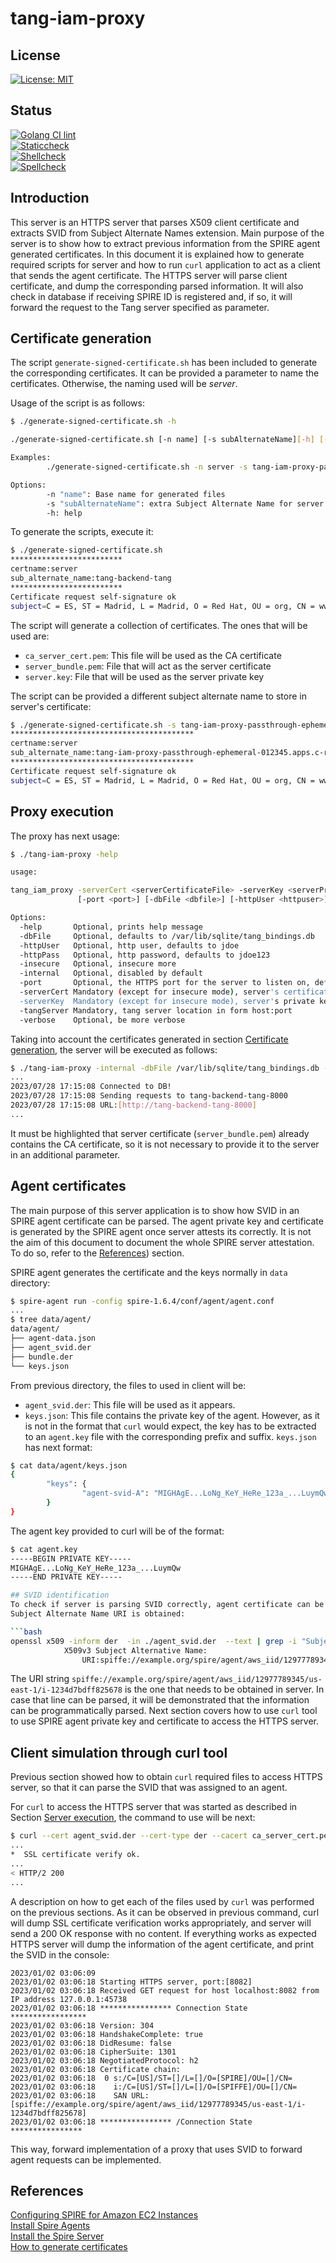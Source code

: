 # tang-iam-proxy

## License

[![License: MIT](https://img.shields.io/badge/License-MIT-yellow.svg)](https://opensource.org/licenses/MIT)

## Status

[![Golang CI lint](https://github.com/dee-hms/tang-iam-proxy/actions/workflows/golangci-lint.yaml/badge.svg)](https://github.com/dee-hms/tang-iam-proxy/actions/workflows/golangci-lint.yaml)\
[![Staticcheck](https://github.com/dee-hms/tang-iam-proxy/actions/workflows/staticcheck.yaml/badge.svg)](https://github.com/dee-hms/tang-iam-proxy/actions/workflows/staticcheck.yaml)\
[![Shellcheck](https://github.com/dee-hms/tang-iam-proxy/actions/workflows/shellcheck.yaml/badge.svg)](https://github.com/dee-hms/tang-iam-proxy/actions/workflows/shellcheck.yaml)\
[![Spellcheck](https://github.com/dee-hms/tang-iam-proxy/actions/workflows/spellcheck.yaml/badge.svg)](https://github.com/dee-hms/tang-iam-proxy/actions/workflows/spellcheck.yaml)

## Introduction
This server is an HTTPS server that parses X509 client certificate and extracts SVID from Subject Alternate Names extension.
Main purpose of the server is to show how to extract previous information from the SPIRE agent generated certificates.
In this document it is explained how to generate required scripts for server and how to run `curl` application to act
as a client that sends the agent certificate.
The HTTPS server will parse client certificate, and dump the corresponding parsed information. It will also check in database
if receiving SPIRE ID is registered and, if so, it will forward the request to the Tang server specified as parameter.

## Certificate generation
The script `generate-signed-certificate.sh` has been included to generate the corresponding certificates.
It can be provided a parameter to name the certificates. Otherwise, the naming used will be *server*.

Usage of the script is as follows:

```bash
$ ./generate-signed-certificate.sh -h

./generate-signed-certificate.sh [-n name] [-s subAlternateName][-h] [-v]

Examples:
        ./generate-signed-certificate.sh -n server -s tang-iam-proxy-passthrough

Options:
        -n "name": Base name for generated files
        -s "subAlternateName": extra Subject Alternate Name for server certificate
        -h: help
```

To generate the scripts, execute it:

```bash
$ ./generate-signed-certificate.sh
*************************
certname:server
sub_alternate_name:tang-backend-tang
*************************
Certificate request self-signature ok
subject=C = ES, ST = Madrid, L = Madrid, O = Red Hat, OU = org, CN = www.redhat.com
```

The script will generate a collection of certificates. The ones that will be used are:

* `ca_server_cert.pem`: This file will be used as the CA certificate
* `server_bundle.pem`: File that will act as the server certificate
* `server.key`: File that will be used as the server private key

The script can be provided a different subject alternate name to store in server's certificate:

```bash
$ ./generate-signed-certificate.sh -s tang-iam-proxy-passthrough-ephemeral-012345.apps.c-rh-c-eph.1a0b.p1.openshiftapps.com
*****************************************
certname:server
sub_alternate_name:tang-iam-proxy-passthrough-ephemeral-012345.apps.c-rh-c-eph.1a0b.p1.openshiftapps.com
*****************************************
Certificate request self-signature ok
subject=C = ES, ST = Madrid, L = Madrid, O = Red Hat, OU = org, CN = www.redhat.com
```

## Proxy execution
The proxy has next usage:

```bash
$ ./tang-iam-proxy -help

usage:

tang_iam_proxy -serverCert <serverCertificateFile> -serverKey <serverPrivateKeyFile> -tangServer <tangServer>
               [-port <port>] [-dbFile <dbfile>] [-httpUser <httpuser>] [-httpPass <httppass>] [-insecure] [-internal] [-help] [-verbose]

Options:
  -help       Optional, prints help message
  -dbFile     Optional, defaults to /var/lib/sqlite/tang_bindings.db
  -httpUser   Optional, http user, defaults to jdoe
  -httpPass   Optional, http password, defaults to jdoe123
  -insecure   Optional, insecure more
  -internal   Optional, disabled by default
  -port       Optional, the HTTPS port for the server to listen on, defaults to 443
  -serverCert Mandatory (except for insecure mode), server's certificate file
  -serverKey  Mandatory (except for insecure mode), server's private key certificate file
  -tangServer Mandatory, tang server location in form host:port
  -verbose    Optional, be more verbose
```

Taking into account the certificates generated in section [Certificate generation](#certificate-generation), the
server will be executed as follows:

```bash
$ ./tang-iam-proxy -internal -dbFile /var/lib/sqlite/tang_bindings.db -port 8887 -serverCert server_bundle.pem --serverKey server.key -tangServer tang-backend-tang:8000
...
2023/07/28 17:15:08 Connected to DB!
2023/07/28 17:15:08 Sending requests to tang-backend-tang-8000
2023/07/28 17:15:08 URL:[http://tang-backend-tang-8000]
...
```

It must be highlighted that server certificate (`server_bundle.pem`) already contains the CA certificate, so it is not necessary
to provide it to the server in an additional parameter.


## Agent certificates
The main purpose of this server application is to show how SVID in an SPIRE agent certificate can be parsed.
The agent private key and certificate is generated by the SPIRE agent once server attests its correctly.
It is not the aim of this document to document the whole SPIRE server attestation. To do so, refer to the
[References](#references)) section.

SPIRE agent generates the certificate and the keys normally in `data` directory:
```bash
$ spire-agent run -config spire-1.6.4/conf/agent/agent.conf
...
$ tree data/agent/
data/agent/
├── agent-data.json
├── agent_svid.der
├── bundle.der
└── keys.json
```

From previous directory, the files to used in client will be:
* `agent_svid.der`: This file will be used as it appears.
* `keys.json`: This file contains the private key of the agent. However, as it is not in the format that `curl` would expect,
the key has to be extracted to an `agent.key` file with the corresponding prefix and suffix. `keys.json` has next format:

```bash
$ cat data/agent/keys.json
{
        "keys": {
                "agent-svid-A": "MIGHAgE...LoNg_KeY_HeRe_123a_...LuymQw"
        }
}
```

The agent key provided to curl will be of the format:

```bash
$ cat agent.key
-----BEGIN PRIVATE KEY-----
MIGHAgE...LoNg_KeY_HeRe_123a_...LuymQw
-----END PRIVATE KEY-----

## SVID identification
To check if server is parsing SVID correctly, agent certificate can be read with `openssl` tool, so that 
Subject Alternate Name URI is obtained:

```bash
openssl x509 -inform der  -in ./agent_svid.der  --text | grep -i "Subject Alternative Name:" -A1
            X509v3 Subject Alternative Name: 
                URI:spiffe://example.org/spire/agent/aws_iid/12977789345/us-east-1/i-1234d7bdff825678
```
The URI string `spiffe://example.org/spire/agent/aws_iid/12977789345/us-east-1/i-1234d7bdff825678` is the
one that needs to be obtained in server. In case that line can be parsed, it will be demonstrated that the
information can be programmatically parsed. Next section covers how to use `curl` tool to use SPIRE agent
private key and certificate to access the HTTPS server.

## Client simulation through curl tool
Previous section showed how to obtain `curl` required files to access HTTPS server, so that it can parse
the SVID that was assigned to an agent.

For `curl` to access the HTTPS server that was started as described in Section [Server execution](#server-execution),
the command to use will be next:

```bash
$ curl --cert agent_svid.der --cert-type der --cacert ca_server_cert.pem --key ./agent.key --verbose https://localhost:8082
...
*  SSL certificate verify ok.
...
< HTTP/2 200
...
```
A description on how to get each of the files used by `curl` was performed on the previous sections.
As it can be observed in previous command, curl will dump SSL certificate verification works appropriately, and server will send
a 200 OK response with no content.
If everything works as expected HTTPS server will dump the information of the agent certificate, and print the SVID in the console:
```
2023/01/02 03:06:09
2023/01/02 03:06:18 Starting HTTPS server, port:[8082]
2023/01/02 03:06:18 Received GET request for host localhost:8082 from IP address 127.0.0.1:45738
2023/01/02 03:06:18 **************** Connection State *****************
2023/01/02 03:06:18 Version: 304
2023/01/02 03:06:18 HandshakeComplete: true
2023/01/02 03:06:18 DidResume: false
2023/01/02 03:06:18 CipherSuite: 1301
2023/01/02 03:06:18 NegotiatedProtocol: h2
2023/01/02 03:06:18 Certificate chain:
2023/01/02 03:06:18  0 s:/C=[US]/ST=[]/L=[]/O=[SPIRE]/OU=[]/CN=
2023/01/02 03:06:18    i:/C=[US]/ST=[]/L=[]/O=[SPIFFE]/OU=[]/CN=
2023/01/02 03:06:18    SAN URL:[spiffe://example.org/spire/agent/aws_iid/12977789345/us-east-1/i-1234d7bdff825678]
2023/01/02 03:06:18 **************** /Connection State ****************
```

This way, forward implementation of a proxy that uses SVID to forward agent requests can be implemented.

## References
[Configuring SPIRE for Amazon EC2 Instances](https://spiffe.io/docs/latest/deploying/configuring/#amazon-ec2-instances)\
[Install Spire Agents](https://spiffe.io/docs/latest/deploying/install-agents/)\
[Install the Spire Server](https://spiffe.io/docs/latest/deploying/install-server/)\
[How to generate certificates](https://www.golinuxcloud.com/golang-http/#Secure_Communication_over_HTTP_with_TLS_and_MTLS)

